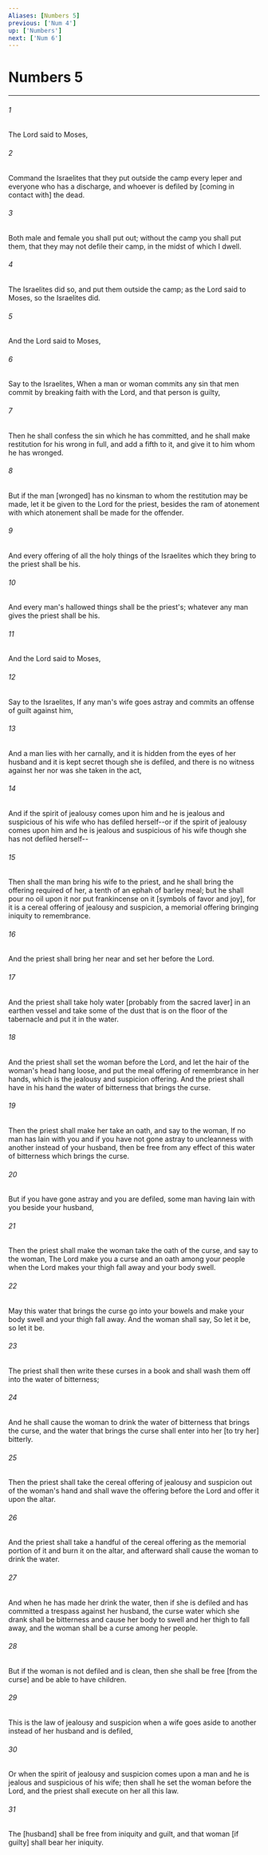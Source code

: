 ```yaml
---
Aliases: [Numbers 5]
previous: ['Num 4']
up: ['Numbers']
next: ['Num 6']
---
```

# Numbers 5

***

###### 1 

The Lord said to Moses, 

###### 2 

Command the Israelites that they put outside the camp every leper and everyone who has a discharge, and whoever is defiled by [coming in contact with] the dead. 

###### 3 

Both male and female you shall put out; without the camp you shall put them, that they may not defile their camp, in the midst of which I dwell. 

###### 4 

The Israelites did so, and put them outside the camp; as the Lord said to Moses, so the Israelites did. 

###### 5 

And the Lord said to Moses, 

###### 6 

Say to the Israelites, When a man or woman commits any sin that men commit by breaking faith with the Lord, and that person is guilty, 

###### 7 

Then he shall confess the sin which he has committed, and he shall make restitution for his wrong in full, and add a fifth to it, and give it to him whom he has wronged. 

###### 8 

But if the man [wronged] has no kinsman to whom the restitution may be made, let it be given to the Lord for the priest, besides the ram of atonement with which atonement shall be made for the offender. 

###### 9 

And every offering of all the holy things of the Israelites which they bring to the priest shall be his. 

###### 10 

And every man's hallowed things shall be the priest's; whatever any man gives the priest shall be his. 

###### 11 

And the Lord said to Moses, 

###### 12 

Say to the Israelites, If any man's wife goes astray and commits an offense of guilt against him, 

###### 13 

And a man lies with her carnally, and it is hidden from the eyes of her husband and it is kept secret though she is defiled, and there is no witness against her nor was she taken in the act, 

###### 14 

And if the spirit of jealousy comes upon him and he is jealous and suspicious of his wife who has defiled herself--or if the spirit of jealousy comes upon him and he is jealous and suspicious of his wife though she has not defiled herself-- 

###### 15 

Then shall the man bring his wife to the priest, and he shall bring the offering required of her, a tenth of an ephah of barley meal; but he shall pour no oil upon it nor put frankincense on it [symbols of favor and joy], for it is a cereal offering of jealousy and suspicion, a memorial offering bringing iniquity to remembrance. 

###### 16 

And the priest shall bring her near and set her before the Lord. 

###### 17 

And the priest shall take holy water [probably from the sacred laver] in an earthen vessel and take some of the dust that is on the floor of the tabernacle and put it in the water. 

###### 18 

And the priest shall set the woman before the Lord, and let the hair of the woman's head hang loose, and put the meal offering of remembrance in her hands, which is the jealousy and suspicion offering. And the priest shall have in his hand the water of bitterness that brings the curse. 

###### 19 

Then the priest shall make her take an oath, and say to the woman, If no man has lain with you and if you have not gone astray to uncleanness with another instead of your husband, then be free from any effect of this water of bitterness which brings the curse. 

###### 20 

But if you have gone astray and you are defiled, some man having lain with you beside your husband, 

###### 21 

Then the priest shall make the woman take the oath of the curse, and say to the woman, The Lord make you a curse and an oath among your people when the Lord makes your thigh fall away and your body swell. 

###### 22 

May this water that brings the curse go into your bowels and make your body swell and your thigh fall away. And the woman shall say, So let it be, so let it be. 

###### 23 

The priest shall then write these curses in a book and shall wash them off into the water of bitterness; 

###### 24 

And he shall cause the woman to drink the water of bitterness that brings the curse, and the water that brings the curse shall enter into her [to try her] bitterly. 

###### 25 

Then the priest shall take the cereal offering of jealousy and suspicion out of the woman's hand and shall wave the offering before the Lord and offer it upon the altar. 

###### 26 

And the priest shall take a handful of the cereal offering as the memorial portion of it and burn it on the altar, and afterward shall cause the woman to drink the water. 

###### 27 

And when he has made her drink the water, then if she is defiled and has committed a trespass against her husband, the curse water which she drank shall be bitterness and cause her body to swell and her thigh to fall away, and the woman shall be a curse among her people. 

###### 28 

But if the woman is not defiled and is clean, then she shall be free [from the curse] and be able to have children. 

###### 29 

This is the law of jealousy and suspicion when a wife goes aside to another instead of her husband and is defiled, 

###### 30 

Or when the spirit of jealousy and suspicion comes upon a man and he is jealous and suspicious of his wife; then shall he set the woman before the Lord, and the priest shall execute on her all this law. 

###### 31 

The [husband] shall be free from iniquity and guilt, and that woman [if guilty] shall bear her iniquity.
